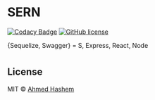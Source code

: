 # SERN

[![Codacy Badge](https://api.codacy.com/project/badge/Grade/3028b30bc9c44fbc8cd25bc707609232)](https://www.codacy.com/app/ahashem/sern?utm_source=github.com&utm_medium=referral&utm_content=ahashem/sern&utm_campaign=badger)
[![GitHub license](https://img.shields.io/badge/license-MIT-brightgreen.svg?style=flat-square)](https://raw.githubusercontent.com/ahashem/sern/master/LICENSE)


{Sequelize, Swagger} = S, Express, React, Node


#

## License

MIT © [Ahmed Hashem](https://github.com/ahashem/sern/blob/master/LICENSE)
